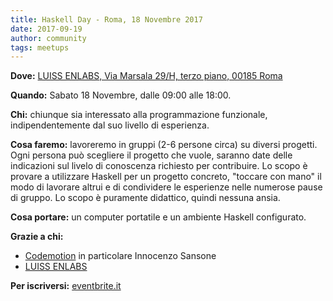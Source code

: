 ```yaml
---
title: Haskell Day - Roma, 18 Novembre 2017
date: 2017-09-19
author: community
tags: meetups
---
```


**Dove:** [LUISS ENLABS, Via Marsala 29/H, terzo piano, 00185 Roma](https://www.google.it/maps/place/LUISS+ENLABS/@41.9012576,12.5015184,17z/data=!3m1!4b1!4m5!3m4!1s0x132f61a3f6bcb73d:0x461a57bcc3b95f55!8m2!3d41.9012576!4d12.5037071)

**Quando:** Sabato 18 Novembre, dalle 09:00 alle 18:00.

**Chi:** chiunque sia interessato alla programmazione funzionale, indipendentemente dal suo livello di esperienza.

**Cosa faremo:** lavoreremo in gruppi (2-6 persone circa) su diversi progetti. Ogni persona può scegliere il progetto che vuole, saranno date delle indicazioni sul livelo di conoscenza richiesto per contribuire. Lo scopo è provare a utilizzare Haskell per un progetto concreto, "toccare con mano" il modo di lavorare altrui e di condividere le esperienze nelle numerose pause di gruppo. Lo scopo è puramente didattico, quindi nessuna ansia.

**Cosa portare:** un computer portatile e un ambiente Haskell configurato.

**Grazie a chi:**

+  [Codemotion](https://codemotionworld.com/) in particolare Innocenzo Sansone
+  [LUISS ENLABS](http://luissenlabs.com/)

**Per iscriversi:** [eventbrite.it](https://www.eventbrite.it/e/biglietti-haskell-day-roma-aperitech-38962491862)
